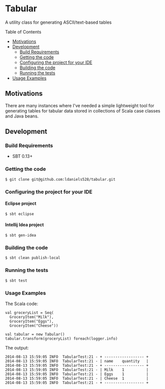 Tabular
=======

A utility class for generating ASCII/text-based tables

Table of Contents

* <a href="#motivations">Motivations</a>
* <a href="#development">Development</a>
	* <a href="#build-requirements">Build Requirements</a>
	* <a href="#getting-the-code">Getting the code</a>
	* <a href="#configuring-your-ide">Configuring the project for your IDE</a>
	* <a href="#building-the-code">Building the code</a>
	* <a href="#testing-the-code">Running the tests</a>	
* <a href="#usage">Usage Examples</a>

<a name="motivations"></a>
## Motivations

There are many instances where I've needed a simple lightweight tool for generating tables for tabular
data stored in collections of Scala case classes and Java beans.

<a name="development"></a>
## Development

<a name="build-requirements"></a>
### Build Requirements

* SBT 0.13+

<a name="getting-the-code"></a>
### Getting the code

    $ git clone git@github.com:ldaniels528/tabular.git

<a name="configuring-your-ide"></a>
### Configuring the project for your IDE

#### Eclipse project
    $ sbt eclipse
    
#### Intellij Idea project
    $ sbt gen-idea

<a name="building-the-code"></a>
### Building the code

    $ sbt clean publish-local
    
<a name="testing-the-code"></a>    
### Running the tests

    $ sbt test    

### Usage Examples

The Scala code:

    val groceryList = Seq(
      GroceryItem("Milk"),
      GroceryItem("Eggs"),
      GroceryItem("Cheese"))

    val tabular = new Tabular()
    tabular.transform(groceryList) foreach(logger.info)

The output:

    2014-08-13 15:59:05 INFO  TabularTest:21 - + ------------------ +
    2014-08-13 15:59:05 INFO  TabularTest:21 - | name    quantity   |
    2014-08-13 15:59:05 INFO  TabularTest:21 - + ------------------ +
    2014-08-13 15:59:05 INFO  TabularTest:21 - | Milk    1          |
    2014-08-13 15:59:05 INFO  TabularTest:21 - | Eggs    1          |
    2014-08-13 15:59:05 INFO  TabularTest:21 - | Cheese  1          |
    2014-08-13 15:59:05 INFO  TabularTest:21 - + ------------------ +

